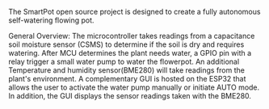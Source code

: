 The SmartPot open source project is designed to create a fully autonomous self-watering flowing pot. 

General Overview:
The microcontroller takes readings from a capacitance soil moisture sensor (CSMS) to determine if the soil is dry and requires watering. After MCU determines the plant needs water, a GPIO pin with a relay trigger a small water pump to water the flowerpot. An additional Temperature and humidity sensor(BME280) will take readings from the plant's environment. A complementary GUI is hosted on the ESP32 that allows the user to activate the water pump manually or initiate AUTO mode. In addition, the GUI displays the sensor readings taken with the BME280. 

